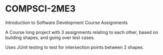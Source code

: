 # COMPSCI-2ME3
Introduction to Software Development Course Assignments

A Course long project with 3 assignments relating to each other, based on building shapes, and going over test cases.

Uses JUnit testing to test for intersection points between 2 shapes.
